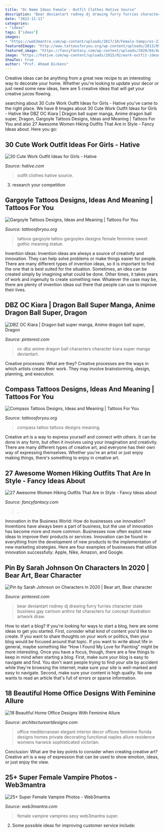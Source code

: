```yaml
---
title: "Oc Name Ideas Female - Outfit Clothes Hative Source"
description: "Bear deviantart rodney dj drawing furry furries character state business gay cartoon anthro fat characters fur concept illustration artwork draw"
date: "2022-11-11"
categories:
- "ideas"
tags: ["ideas"]
images:
- "https://web3mantra.com/wp-content/uploads/2017/10/Female-Vampires-23.jpg"
featuredImage: "http://www.tattoosforyou.org/wp-content/uploads/2013/09/Compass-Tattoo-Images-764x1024.jpg"
featured_image: "https://fancyfantacy.com/wp-content/uploads/2020/04/Awesome-Women-Hiking-Outfits-That-Are-in-Style-11.jpg"
image: "https://hative.com/wp-content/uploads/2015/02/work-outfit-ideas/17-cute-work-outfit-ideas-for-girls.jpg"
ShowToc: true
author: "Prof. Ahmad Dickens"
---
```



Creative ideas can be anything from a great new recipe to an interesting way to decorate your home. Whether you're looking to update your decor or just need some new ideas, here are 5 creative ideas that will get your creative juices flowing.

	

		
searching about 30 Cute Work Outfit Ideas for Girls - Hative you've came to the right place. We have 8 Images about 30 Cute Work Outfit Ideas for Girls - Hative like DBZ OC Kiara | Dragon ball super manga, Anime dragon ball super, Dragon, Gargoyle Tattoos Designs, Ideas and Meaning | Tattoos For You and also 27 Awesome Women Hiking Outfits That Are in Style - Fancy Ideas about. Here you go:
		
    
## 30 Cute Work Outfit Ideas For Girls - Hative

<img loading=lazy src="https://hative.com/wp-content/uploads/2015/02/work-outfit-ideas/17-cute-work-outfit-ideas-for-girls.jpg" onerror="this.onerror=null;this.src='https://tse2.mm.bing.net/th?id=OIP.q4PkGRORcjHupvWc04ydegHaMZ&amp;pid=15.1';" alt="30 Cute Work Outfit Ideas for Girls - Hative">

_Source: hative.com_

>outfit clothes hative source. 

	

3. research your competition 

    
## Gargoyle Tattoos Designs, Ideas And Meaning | Tattoos For You

<img loading=lazy src="https://www.tattoosforyou.org/wp-content/uploads/2016/05/Feminine-Gargoyle-Tattoos.jpg" onerror="this.onerror=null;this.src='https://tse2.mm.bing.net/th?id=OIP.2g12kHriuge2V49xAJzRvAHaLg&amp;pid=15.1';" alt="Gargoyle Tattoos Designs, Ideas and Meaning | Tattoos For You">

_Source: tattoosforyou.org_

>tattoos gargoyle tattoo gargoyles designs female feminine sweet gothic meaning statue. 

	

Invention ideas:
Invention ideas are always a source of creativity and innovation. They can help solve problems or make things easier for people. There are many different types of invention ideas, so it is important to find the one that is best suited for the situation. Sometimes, an idea can be created simply by imagining what could be done. Other times, it takes years of work and ingenuity to create something new. Whatever the case may be, there are plenty of invention ideas out there that people can use to improve their lives.

    
## DBZ OC Kiara | Dragon Ball Super Manga, Anime Dragon Ball Super, Dragon

<img loading=lazy src="https://i.pinimg.com/736x/b3/4a/52/b34a527c7d45f63da5a3205854d089ca.jpg" onerror="this.onerror=null;this.src='https://tse2.mm.bing.net/th?id=OIP.zu1nqeRdYeCSV5m_h_ANCQHaNp&amp;pid=15.1';" alt="DBZ OC Kiara | Dragon ball super manga, Anime dragon ball super, Dragon">

_Source: pinterest.com_

>oc dbz anime dragon ball characters character kiara super manga deviantart. 

	

Creative processes: What are they?
Creative processes are the ways in which artists create their work. They may involve brainstorming, design, planning, and execution.

    
## Compass Tattoos Designs, Ideas And Meaning | Tattoos For You

<img loading=lazy src="http://www.tattoosforyou.org/wp-content/uploads/2013/09/Compass-Tattoo-Images-764x1024.jpg" onerror="this.onerror=null;this.src='https://tse3.mm.bing.net/th?id=OIP.GLMbrY62mVe6O6vxp_h6DgHaJ7&amp;pid=15.1';" alt="Compass Tattoos Designs, Ideas and Meaning | Tattoos For You">

_Source: tattoosforyou.org_

>compass tattoo tattoos designs meaning. 

	

Creative art is a way to express yourself and connect with others. It can be done in any form, but often it involves using your imagination and creativity. There are many different types of creative art, and everyone has their own way of expressing themselves. Whether you're an artist or just enjoy making things, there's something to enjoy in creative art.

    
## 27 Awesome Women Hiking Outfits That Are In Style - Fancy Ideas About

<img loading=lazy src="https://fancyfantacy.com/wp-content/uploads/2020/04/Awesome-Women-Hiking-Outfits-That-Are-in-Style-11.jpg" onerror="this.onerror=null;this.src='https://tse1.mm.bing.net/th?id=OIP.e7kg79MNtdySMkoAS2bV9wHaLH&amp;pid=15.1';" alt="27 Awesome Women Hiking Outfits That Are in Style - Fancy Ideas about">

_Source: fancyfantacy.com_

>. 

	

Innovation in the Business World: How do businesses use innovation?
Inventions have always been a part of business, but the use of innovation has become more and more common. Businesses now often exploit new ideas to improve their products or services. Innovation can be found in everything from the development of new products to the implementation of new marketing strategies. Here are four examples of businesses that utilize innovation successfully: Apple, Nike, Amazon, and Google.

    
## Pin By Sarah Johnson On Characters In 2020 | Bear Art, Bear Character

<img loading=lazy src="https://i.pinimg.com/736x/2a/6b/6f/2a6b6f67e383eb5d24b4036ec6afdafc.jpg" onerror="this.onerror=null;this.src='https://tse2.mm.bing.net/th?id=OIP.0UQpIlGyM7mahuNj0E7xEwHaKi&amp;pid=15.1';" alt="Pin by Sarah Johnson on Characters in 2020 | Bear art, Bear character">

_Source: pinterest.com_

>bear deviantart rodney dj drawing furry furries character state business gay cartoon anthro fat characters fur concept illustration artwork draw. 

	

How to start a blog?
If you're looking for ways to start a blog, here are some ideas to get you started. First, consider what kind of content you'd like to create. If you want to share thoughts on your work or politics, then your blog would be focused around that topic. If you want to write about life in general, maybe something like “How I Found My Love for Painting” might be more interesting. Once you have a focus, though, there are a few things to keep in mind when starting a blog. First, make sure your blog is easy to navigate and find. You don't want people trying to find your site by accident while they're browsing the internet; make sure your site is well-marked and easy to navigate. Second, make sure your content is high quality. No one wants to read an article that's full of errors or sparse information.

    
## 18 Beautiful Home Office Designs With Feminine Allure

<img loading=lazy src="https://www.architectureartdesigns.com/wp-content/uploads/2016/05/5-11-630x419.jpg" onerror="this.onerror=null;this.src='https://tse4.mm.bing.net/th?id=OIP.ybsMi1hNsQeZY4lT9ny-3gHaE7&amp;pid=15.1';" alt="18 Beautiful Home Office Designs With Feminine Allure">

_Source: architectureartdesigns.com_

>office mediterranean elegant interior decor offices feminine florida designs homes private decorating functional naples allure residence womens harwick sophisticated victorian. 

	

Conclusion: What are the key points to consider when creating creative art?
Creative art is a way of expression that can be used to show emotion, ideas, or just enjoy the view.

    
## 25+ Super Female Vampire Photos - Web3mantra

<img loading=lazy src="https://web3mantra.com/wp-content/uploads/2017/10/Female-Vampires-23.jpg" onerror="this.onerror=null;this.src='https://tse3.mm.bing.net/th?id=OIP.6XLPI3tbyKbF7ggZiZ-2AwHaLD&amp;pid=15.1';" alt="25+ Super Female Vampire Photos - Web3mantra">

_Source: web3mantra.com_

>female vampire vampires sexy web3mantra super. 

	

2. Some possible ideas for improving customer service include: 

